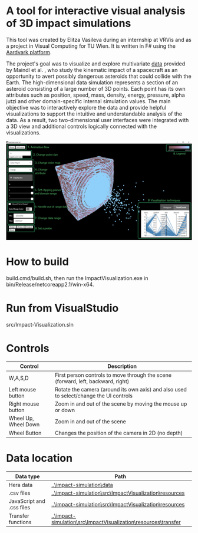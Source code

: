 # A tool for interactive visual analysis of 3D impact simulations
This tool was created by Elitza Vasileva during an internship at VRVis and as a project in Visual Computing for TU Wien. It is written in F# using the [Aardvark platform](https://github.com/aardvark-platform/aardvark.docs/wiki). 

The project's goal was to visualize and explore multivariate [data](https://www.vrvis.at/publications/PB-VRVis-2020-010) provided by Maindl et al. , who study the kinematic impact of a spacecraft as an opportunity to avert possibly dangerous asteroids that could collide with the Earth. The high-dimensional data simulation represents a section of an asteroid consisting of a large number of 3D points. Each point has its own attributes such as position, speed, mass, density, energy, pressure, alpha jutzi and other domain-specific internal simulation values. The main objective was to interactively explore the data and provide helpful visualizations to support the intuitive and understandable analysis of the data. As a result, two two-dimensional user interfaces were integrated with a 3D view and additional controls logically connected with the visualizations.

![](https://github.com/aardvark-community/impact-simulation/blob/master/src/ImpactVisualization/resources/impactvis.jpg)

# How to build
build.cmd/build.sh, then run the ImpactVisualization.exe in bin/Release/netcoreapp2.1/win-x64.

# Run from VisualStudio
src/Impact-Visualization.sln

# Controls
 Control   | Description
--- | ---
W,A,S,D	|  First person controls to move through the scene (forward, left, backward, right)
Left mouse button | Rotate the camera (around its own axis) and also used to select/change the UI controls
Right mouse button	|  Zoom in and out of the scene by moving the mouse up or down 
Wheel Up, Wheel Down | Zoom in and out of the scene
Wheel Button | Changes the position of the camera in 2D (no depth)

# Data location

Data type | Path
--- | ---
Hera data | [..\impact-simulation\data](https://github.com/aardvark-community/impact-simulation/tree/master/data)
.csv files | [..\impact-simulation\src\ImpactVisualization\resources](https://github.com/aardvark-community/impact-simulation/tree/master/src/ImpactVisualization/resources)
JavaScript and .css files | [..\impact-simulation\src\ImpactVisualization\resources](https://github.com/aardvark-community/impact-simulation/tree/master/src/ImpactVisualization/resources)
Transfer functions | [..\impact-simulation\src\ImpactVisualization\resources\transfer](https://github.com/aardvark-community/impact-simulation/tree/master/src/ImpactVisualization/resources/transfer)
